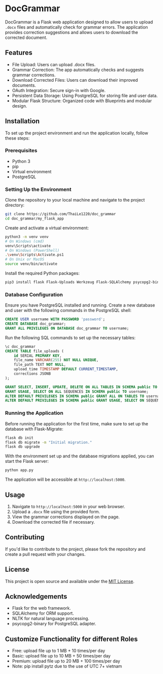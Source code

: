 # DocGrammar

DocGrammar is a Flask web application designed to allow users to upload `.docx` files and automatically check for grammar errors. The application provides correction suggestions and allows users to download the corrected document.

## Features

- File Upload: Users can upload .docx files.
- Grammar Correction: The app automatically checks and suggests grammar corrections.
- Download Corrected Files: Users can download their improved documents.
- OAuth Integration: Secure sign-in with Google.
- Persistent Data Storage: Using PostgreSQL for storing file and user data.
- Modular Flask Structure: Organized code with Blueprints and modular design.

## Installation

To set up the project environment and run the application locally, follow these steps:

### Prerequisites

- Python 3
- pip
- Virtual environment
- PostgreSQL

### Setting Up the Environment

Clone the repository to your local machine and navigate to the project directory:

```sh
git clone https://github.com/ThaiLe1220/doc_grammar
cd doc_grammar/my_flask_app
```

Create and activate a virtual environment:

```sh
python3 -m venv venv
# On Windows (cmd)
venv\Scripts\activate
# On Windows (PowerShell)
.\venv\Scripts\Activate.ps1
# On Unix or MacOS
source venv/bin/activate
```

Install the required Python packages:

```sh
pip3 install flask Flask-Uploads Werkzeug Flask-SQLAlchemy psycopg2-binary requests python-docx nltk authlib Flask-Login Flask-Migrate
```

### Database Configuration

Ensure you have PostgreSQL installed and running. Create a new database and user with the following commands in the PostgreSQL shell:

```sql
CREATE USER username WITH PASSWORD 'password';
CREATE DATABASE doc_grammar;
GRANT ALL PRIVILEGES ON DATABASE doc_grammar TO username;
```

Run the following SQL commands to set up the necessary tables:

```sql
\c doc_grammar
CREATE TABLE file_uploads (
    id SERIAL PRIMARY KEY,
    file_name VARCHAR(255) NOT NULL UNIQUE,
    file_path TEXT NOT NULL,
    upload_time TIMESTAMP DEFAULT CURRENT_TIMESTAMP,
    corrections JSONB
);
```

```sql
GRANT SELECT, INSERT, UPDATE, DELETE ON ALL TABLES IN SCHEMA public TO username;
GRANT USAGE, SELECT ON ALL SEQUENCES IN SCHEMA public TO username;
ALTER DEFAULT PRIVILEGES IN SCHEMA public GRANT ALL ON TABLES TO username;
ALTER DEFAULT PRIVILEGES IN SCHEMA public GRANT USAGE, SELECT ON SEQUENCES TO username;

```

### Running the Application

Before running the application for the first time, make sure to set up the database with Flask-Migrate:

```sh
flask db init
flask db migrate -m "Initial migration."
flask db upgrade
```

With the environment set up and the database migrations applied, you can start the Flask server:

```sh
python app.py
```

The application will be accessible at `http://localhost:5000`.

## Usage

1. Navigate to `http://localhost:5000` in your web browser.
2. Upload a `.docx` file using the provided form.
3. View the grammar corrections displayed on the page.
4. Download the corrected file if necessary.

## Contributing

If you'd like to contribute to the project, please fork the repository and create a pull request with your changes.

## License

This project is open source and available under the [MIT License](LICENSE.md).

## Acknowledgements

- Flask for the web framework.
- SQLAlchemy for ORM support.
- NLTK for natural language processing.
- psycopg2-binary for PostgreSQL adapter.

## Customize Functionality for different Roles
- Free: upload file up to 1 MB + 10 times/per day
- Basic: upload file up to 10 MB + 50 times/per day
- Premium: upload file up to 20 MB + 100 times/per day
- Note: pip install pytz due to the use of UTC 7+ vietnam



